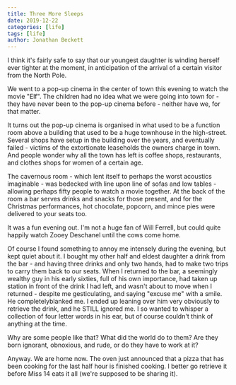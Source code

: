 ```yaml
---
title: Three More Sleeps
date: 2019-12-22
categories: [life]
tags: [life]
author: Jonathan Beckett
---
```


I think it's fairly safe to say that our youngest daughter is winding herself ever tighter at the moment, in anticipation of the arrival of a certain visitor from the North Pole.

We went to a pop-up cinema in the center of town this evening to watch the movie "Elf". The children had no idea what we were going into town for - they have never been to the pop-up cinema before - neither have we, for that matter.

It turns out the pop-up cinema is organised in what used to be a function room above a building that used to be a huge townhouse in the high-street. Several shops have setup in the building over the years, and eventually failed - victims of the extortionate leaseholds the owners charge in town. And people wonder why all the town has left is coffee shops, restaurants, and clothes shops for women of a certain age.

The cavernous room - which lent itself to perhaps the worst acoustics imaginable - was bedecked with line upon line of sofas and low tables - allowing perhaps fifty people to watch a movie together. At the back of the room a bar serves drinks and snacks for those present, and for the Christmas performances, hot chocolate, popcorn, and mince pies were delivered to your seats too.

It was a fun evening out. I'm not a huge fan of Will Ferrell, but could quite happily watch Zooey Deschanel until the cows come home.

Of course I found something to annoy me intensely during the evening, but kept quiet about it. I bought my other half and eldest daughter a drink from the bar - and having three drinks and only two hands, had to make two trips to carry them back to our seats. When I returned to the bar, a seemingly wealthy guy in his early sixties, full of his own importance, had taken up station in front of the drink I had left, and wasn't about to move when I returned - despite me gesticulating, and saying "excuse me" with a smile. He completelyblanked me. I ended up leaning over him very obviously to retrieve the drink, and he STILL ignored me. I so wanted to whisper a collection of four letter words in his ear, but of course couldn't think of anything at the time.

Why are some people like that? What did the world do to them? Are they born ignorant, obnoxious, and rude, or do they have to work at it?

Anyway. We are home now. The oven just announced that a pizza that has been cooking for the last half hour is finished cooking. I better go retrieve it before Miss 14 eats it all (we're supposed to be sharing it).